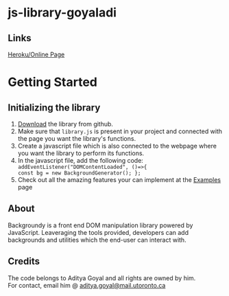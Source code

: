 # js-library-goyaladi

## Links
<a href="https://backgroundy.herokuapp.com" target="_blank">Heroku/Online Page</a>

# Getting Started
<h2 id="initializing">Initializing the library</h2>
          <div>
          <ol>
              <li><a href="https://github.com/csc309-fall-2020/js-library-goyaladi">Download</a> the library from github.</li>
              <li>Make sure that <code>library.js</code> is present in your project and connected with the page you want the library's functions.</li>
              <li>Create a javascript file which is also connected to the webpage where you want the library to perform its functions.</li>
              <li>In the javascript file, add the following code:</li>
              <div class="code-block">
                <code><span class="blue-text">addEventListener("DOMContentLoaded", ()=>{</span><br><span>const bg = new BackgroundGenerator();</span><span> };</span></code>
                        <li>Check out all the amazing features your can implement at the <a href="https://backgroundy.herokuapp.com/all-examples">Examples</a> page</li>
              </div>
            </ol>
          </div>

## About
Backgroundy is a front end DOM manipulation library powered by JavaScript. Leaveraging the tools provided, developers can add backgrounds and utilities which the end-user can interact with.

## Credits
The code belongs to Aditya Goyal and all rights are owned by him. <br>
For contact, email him @ aditya.goyal@mail.utoronto.ca
